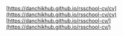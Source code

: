 [https://danchikhub.github.io/rsschool-cv/cv](https://danchikhub.github.io/rsschool-cv/cv)
[https://danchikhub.github.io/rsschool-cv/](https://danchikhub.github.io/rsschool-cv/)